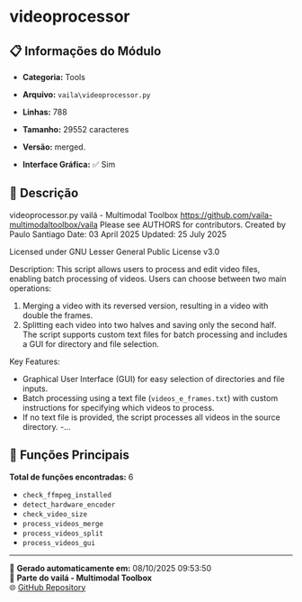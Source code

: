 # videoprocessor

## 📋 Informações do Módulo

- **Categoria:** Tools
- **Arquivo:** `vaila\videoprocessor.py`
- **Linhas:** 788
- **Tamanho:** 29552 caracteres
- **Versão:** merged.

- **Interface Gráfica:** ✅ Sim

## 📖 Descrição


videoprocessor.py
vailá - Multimodal Toolbox
https://github.com/vaila-multimodaltoolbox/vaila
Please see AUTHORS for contributors.
Created by Paulo Santiago
Date: 03 April 2025
Updated: 25 July 2025

Licensed under GNU Lesser General Public License v3.0

Description:
This script allows users to process and edit video files, enabling batch processing of videos. Users can choose between two main operations:
1. Merging a video with its reversed version, resulting in a video with double the frames.
2. Splitting each video into two halves and saving only the second half.
The script supports custom text files for batch processing and includes a GUI for directory and file selection.

Key Features:
- Graphical User Interface (GUI) for easy selection of directories and file inputs.
- Batch processing using a text file (`videos_e_frames.txt`) with custom instructions for specifying which videos to process.
- If no text file is provided, the script processes all videos in the source directory.
-...

## 🔧 Funções Principais

**Total de funções encontradas:** 6

- `check_ffmpeg_installed`
- `detect_hardware_encoder`
- `check_video_size`
- `process_videos_merge`
- `process_videos_split`
- `process_videos_gui`




---

📅 **Gerado automaticamente em:** 08/10/2025 09:53:50  
🔗 **Parte do vailá - Multimodal Toolbox**  
🌐 [GitHub Repository](https://github.com/vaila-multimodaltoolbox/vaila)
